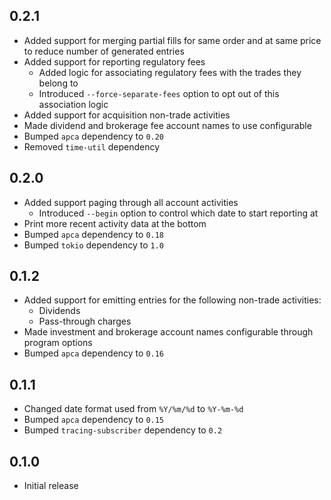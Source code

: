 0.2.1
-----
- Added support for merging partial fills for same order and at same
  price to reduce number of generated entries
- Added support for reporting regulatory fees
  - Added logic for associating regulatory fees with the trades they
    belong to
  - Introduced `--force-separate-fees` option to opt out of this
    association logic
- Added support for acquisition non-trade activities
- Made dividend and brokerage fee account names to use configurable
- Bumped `apca` dependency to `0.20`
- Removed `time-util` dependency


0.2.0
-----
- Added support paging through all account activities
  - Introduced `--begin` option to control which date to start reporting
    at
- Print more recent activity data at the bottom
- Bumped `apca` dependency to `0.18`
- Bumped `tokio` dependency to `1.0`


0.1.2
-----
- Added support for emitting entries for the following non-trade
  activities:
  - Dividends
  - Pass-through charges
- Made investment and brokerage account names configurable through
  program options
- Bumped `apca` dependency to `0.16`


0.1.1
-----
- Changed date format used from `%Y/%m/%d` to `%Y-%m-%d`
- Bumped `apca` dependency to `0.15`
- Bumped `tracing-subscriber` dependency to `0.2`


0.1.0
-----
- Initial release
